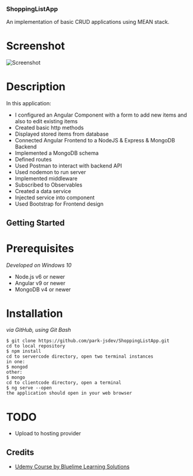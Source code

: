 ### ShoppingListApp
An implementation of basic CRUD applications using MEAN stack.

# Screenshot
![Screenshot](https://github.com/park-jsdev/ShoppingListApp/blob/master/Capture.PNG$raw=true)

# Description
In this application:
- I configured an Angular Component with a form to add new items and also to edit existing items
- Created basic http methods
- Displayed stored items from database
- Connected Angular Frontend to a NodeJS & Express & MongoDB Backend
- Implemented a MongoDB schema
- Defined routes
- Used Postman to interact with backend API
- Used nodemon to run server
- Implemented middleware
- Subscribed to Observables
- Created a data service
- Injected service into component
- Used Bootstrap for Frontend design


## Getting Started

# Prerequisites

*Developed on Windows 10*
- Node.js v6 or newer
- Angular v9 or newer
- MongoDB v4 or newer

# Installation

*via GitHub, using Git Bash*
```
$ git clone https://github.com/park-jsdev/ShoppingListApp.git
cd to local repository
$ npm install
cd to servercode directory, open two terminal instances
in one:
$ mongod
other:
$ mongo
cd to clientcode directory, open a terminal
$ ng serve --open
the application should open in your web browser
```

# TODO
- Upload to hosting provider

## Credits
- [Udemy Course by Bluelime Learning Solutions](#https://www.udemy.com/course/become-a-mean-stack-developer-mongodb-expressangularnode/)
